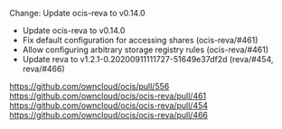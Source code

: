 Change: Update ocis-reva to v0.14.0

-   Update ocis-reva to v0.14.0
-   Fix default configuration for accessing shares (ocis-reva/#461)
-   Allow configuring arbitrary storage registry rules (ocis-reva/#461)
-   Update reva to v1.2.1-0.20200911111727-51649e37df2d (reva/#454, reva/#466)

<https://github.com/owncloud/ocis/pull/556>
<https://github.com/owncloud/ocis/ocis-reva/pull/461>
<https://github.com/owncloud/ocis/ocis-reva/pull/454>
<https://github.com/owncloud/ocis/ocis-reva/pull/466>
